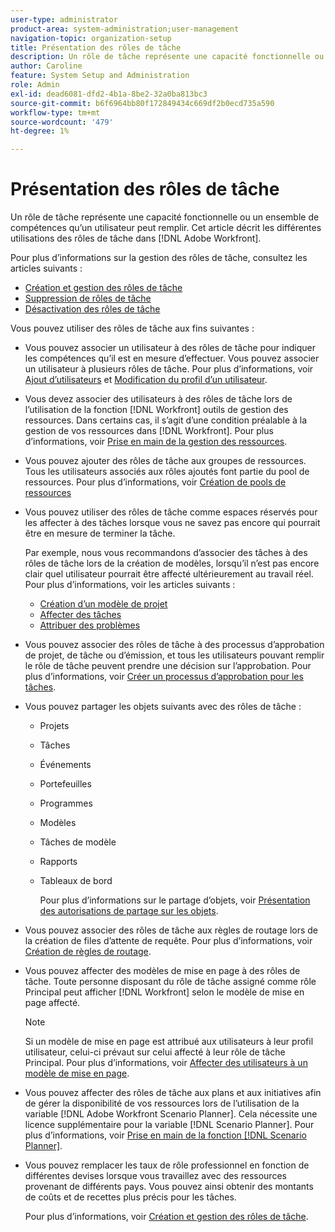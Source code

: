 ```yaml
---
user-type: administrator
product-area: system-administration;user-management
navigation-topic: organization-setup
title: Présentation des rôles de tâche
description: Un rôle de tâche représente une capacité fonctionnelle ou un ensemble de compétences qu’un utilisateur peut remplir. Cet article décrit les différentes utilisations des rôles de tâche dans Adobe Workfront.
author: Caroline
feature: System Setup and Administration
role: Admin
exl-id: dead6081-dfd2-4b1a-8be2-32a0ba813bc3
source-git-commit: b6f6964bb80f172849434c669df2b0ecd735a590
workflow-type: tm+mt
source-wordcount: '479'
ht-degree: 1%

---
```


# Présentation des rôles de tâche

Un rôle de tâche représente une capacité fonctionnelle ou un ensemble de compétences qu’un utilisateur peut remplir. Cet article décrit les différentes utilisations des rôles de tâche dans [!DNL Adobe Workfront].

Pour plus d’informations sur la gestion des rôles de tâche, consultez les articles suivants :

* [Création et gestion des rôles de tâche](../../../administration-and-setup/set-up-workfront/organizational-setup/create-manage-job-roles.md)
* [Suppression de rôles de tâche](../../../administration-and-setup/set-up-workfront/organizational-setup/delete-job-roles.md)
* [Désactivation des rôles de tâche](../../../administration-and-setup/set-up-workfront/organizational-setup/deactivate-job-roles.md)

Vous pouvez utiliser des rôles de tâche aux fins suivantes :

* Vous pouvez associer un utilisateur à des rôles de tâche pour indiquer les compétences qu’il est en mesure d’effectuer. Vous pouvez associer un utilisateur à plusieurs rôles de tâche. Pour plus d’informations, voir [Ajout d’utilisateurs](../../../administration-and-setup/add-users/create-and-manage-users/add-users.md) et [Modification du profil d’un utilisateur](../../../administration-and-setup/add-users/create-and-manage-users/edit-a-users-profile.md).
* Vous devez associer des utilisateurs à des rôles de tâche lors de l’utilisation de la fonction [!DNL Workfront] outils de gestion des ressources. Dans certains cas, il s’agit d’une condition préalable à la gestion de vos ressources dans [!DNL Workfront]. Pour plus d’informations, voir [Prise en main de la gestion des ressources](../../../resource-mgmt/resource-mgmt-overview/get-started-resource-management.md).
* Vous pouvez ajouter des rôles de tâche aux groupes de ressources. Tous les utilisateurs associés aux rôles ajoutés font partie du pool de ressources. Pour plus d’informations, voir [Création de pools de ressources](../../../resource-mgmt/resource-planning/resource-pools/create-resource-pools.md)
* Vous pouvez utiliser des rôles de tâche comme espaces réservés pour les affecter à des tâches lorsque vous ne savez pas encore qui pourrait être en mesure de terminer la tâche.

   Par exemple, nous vous recommandons d’associer des tâches à des rôles de tâche lors de la création de modèles, lorsqu’il n’est pas encore clair quel utilisateur pourrait être affecté ultérieurement au travail réel. Pour plus d’informations, voir les articles suivants :

   * [Création d’un modèle de projet](../../../manage-work/projects/create-and-manage-templates/create-template.md)
   * [Affecter des tâches](../../../manage-work/tasks/assign-tasks/assign-tasks.md)
   * [Attribuer des problèmes](../../../manage-work/issues/manage-issues/assign-issues.md)

* Vous pouvez associer des rôles de tâche à des processus d’approbation de projet, de tâche ou d’émission, et tous les utilisateurs pouvant remplir le rôle de tâche peuvent prendre une décision sur l’approbation. Pour plus d’informations, voir [Créer un processus d’approbation pour les tâches](../../../administration-and-setup/customize-workfront/configure-approval-milestone-processes/create-approval-processes.md).
* Vous pouvez partager les objets suivants avec des rôles de tâche :

   * Projets
   * Tâches
   * Événements
   * Portefeuilles
   * Programmes
   * Modèles
   * Tâches de modèle
   * Rapports
   * Tableaux de bord

      Pour plus d’informations sur le partage d’objets, voir [Présentation des autorisations de partage sur les objets](../../../workfront-basics/grant-and-request-access-to-objects/sharing-permissions-on-objects-overview.md).

* Vous pouvez associer des rôles de tâche aux règles de routage lors de la création de files d’attente de requête. Pour plus d’informations, voir [Création de règles de routage](../../../manage-work/requests/create-and-manage-request-queues/create-routing-rules.md).
* Vous pouvez affecter des modèles de mise en page à des rôles de tâche. Toute personne disposant du rôle de tâche assigné comme rôle Principal peut afficher [!DNL Workfront] selon le modèle de mise en page affecté.

   >[!NOTE]
   >
   >Si un modèle de mise en page est attribué aux utilisateurs à leur profil utilisateur, celui-ci prévaut sur celui affecté à leur rôle de tâche Principal. Pour plus d’informations, voir [Affecter des utilisateurs à un modèle de mise en page](../../../administration-and-setup/customize-workfront/use-layout-templates/assign-users-to-layout-template.md).

* Vous pouvez affecter des rôles de tâche aux plans et aux initiatives afin de gérer la disponibilité de vos ressources lors de l’utilisation de la variable [!DNL Adobe Workfront Scenario Planner]. Cela nécessite une licence supplémentaire pour la variable [!DNL Scenario Planner]. Pour plus d’informations, voir [Prise en main de la fonction [!DNL Scenario Planner]](../../../scenario-planner/get-started-with-scenario-planning.md).
* Vous pouvez remplacer les taux de rôle professionnel en fonction de différentes devises lorsque vous travaillez avec des ressources provenant de différents pays. Vous pouvez ainsi obtenir des montants de coûts et de recettes plus précis pour les tâches.

   Pour plus d’informations, voir [Création et gestion des rôles de tâche](../../../administration-and-setup/set-up-workfront/organizational-setup/create-manage-job-roles.md).
